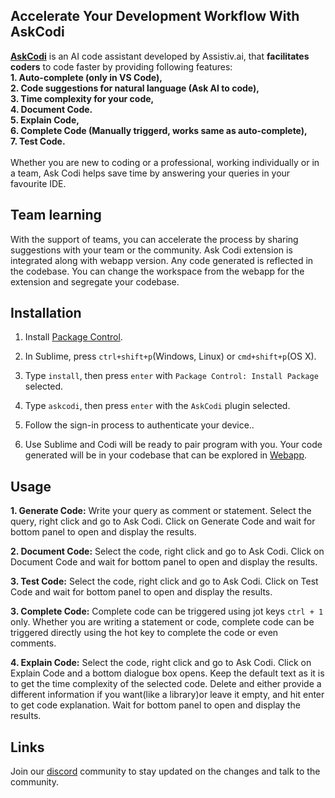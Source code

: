 ## Accelerate Your Development Workflow With AskCodi
**[AskCodi](https://askcodi.com)** is an AI code assistant developed by Assistiv.ai, that **facilitates coders** to code faster by providing following features:<br/>
**1. Auto-complete (only in VS Code),**<br/>
**2. Code suggestions for natural language (Ask AI to code),**<br/>
**3. Time complexity for your code,**<br/>
**4. Document Code.**<br/>
**5. Explain Code,**<br/>
**6. Complete Code (Manually triggerd, works same as auto-complete),**<br/>
**7. Test Code.**<br/>
<br/>
Whether you are new to coding or a professional, working individually or in a team, Ask Codi helps save time by answering your queries in your favourite IDE.
<br/>

## Team learning
With the support of teams, you can accelerate the process by sharing suggestions with your team or the community. Ask Codi extension is integrated along with webapp version. Any code generated is reflected in the codebase. You can change the workspace from the webapp for the extension and segregate your codebase.

## Installation

1. Install [Package Control](https://packagecontrol.io/installation).

2. In Sublime, press `ctrl+shift+p`(Windows, Linux) or `cmd+shift+p`(OS X).

3. Type `install`, then press `enter` with `Package Control: Install Package` selected.

4. Type `askcodi`, then press `enter` with the `AskCodi` plugin selected.

5. Follow the sign-in process to authenticate your device..

6. Use Sublime and Codi will be ready to pair program with you. Your code generated will be in your codebase that can be explored in [Webapp](https://app.askcodi.com).


## Usage

**1. Generate Code:** Write your query as comment or statement. Select the query, right click and go to Ask Codi. Click on Generate Code and wait for bottom panel to open and display the results.

**2. Document Code:** Select the code, right click and go to Ask Codi. Click on Document Code and wait for bottom panel to open and display the results.

**3. Test Code:** Select the code, right click and go to Ask Codi. Click on Test Code and wait for bottom panel to open and display the results.

**3. Complete Code:** Complete code can be triggered using jot keys `ctrl + 1` only. Whether you are writing a statement or code, complete code can be triggered directly using the hot key to complete the code or even comments.

**4. Explain Code:** Select the code, right click and go to Ask Codi. Click on Explain Code and a bottom dialogue box opens. Keep the default text as it is to get the time complexity of the selected code. Delete and either provide a different information if you want(like a library)or leave it empty, and hit enter to get code explanation. Wait for bottom panel to open and display the results.


## Links

Join our  [discord](https://discord.gg/sXU4F6XfAx) community to stay updated on the changes and talk to the community.